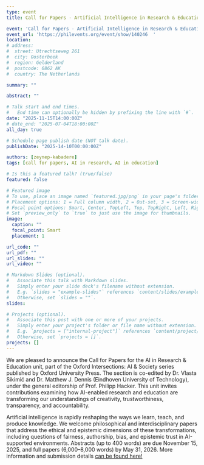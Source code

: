 ```yaml
---
type: event
title: Call for Papers - Artificial Intelligence in Research & Education

event: 'Call for Papers - Artificial Intelligence in Research & Education'
event_url: 'https://philevents.org/event/show/140246  '
location:  
# address:
#  street: Utrechtseweg 261
#  city: Oosterbeek
#  region: Gelderland
#  postcode: 6862 AK
#  country: The Netherlands

summary: ""

abstract: ""

# Talk start and end times.
#   End time can optionally be hidden by prefixing the line with `#`.
date: "2025-11-15T14:00:00Z"
# date_end: "2025-07-04T18:00:00Z"
all_day: true

# Schedule page publish date (NOT talk date).
publishDate: "2025-14-10T00:00:00Z"

authors: [zeynep-kabadere]
tags: [call for papers, AI in research, AI in education]

# Is this a featured talk? (true/false)
featured: false

# Featured image
# To use, place an image named `featured.jpg/png` in your page's folder.
# Placement options: 1 = Full column width, 2 = Out-set, 3 = Screen-width
# Focal point options: Smart, Center, TopLeft, Top, TopRight, Left, Right, BottomLeft, Bottom, BottomRight
# Set `preview_only` to `true` to just use the image for thumbnails.
image:
  caption: ""
  focal_point: Smart
  placement: 1

url_code: ""
url_pdf: ""
url_slides: ""
url_video: ""

# Markdown Slides (optional).
#   Associate this talk with Markdown slides.
#   Simply enter your slide deck's filename without extension.
#   E.g. `slides = "example-slides"` references `content/slides/example-slides.md`.
#   Otherwise, set `slides = ""`.
slides:

# Projects (optional).
#   Associate this post with one or more of your projects.
#   Simply enter your project's folder or file name without extension.
#   E.g. `projects = ["internal-project"]` references `content/project/deep-learning/index.md`.
#   Otherwise, set `projects = []`.
projects: []
---
```

We are pleased to announce the Call for Papers for the AI in Research & Education unit, part of the Oxford Intersections: AI & Society series published by Oxford University Press. The section is co-edited by Dr. Vlasta Sikimić and Dr. Matthew J. Dennis (Eindhoven University of Technology), under the general editorship of Prof. Philipp Hacker. This unit invites contributions examining how AI-enabled research and education are transforming our understandings of creativity, trustworthiness, transparency, and accountability. 

Artificial intelligence is rapidly reshaping the ways we learn, teach, and produce knowledge. We welcome philosophical and interdisciplinary papers that address the ethical and epistemic dimensions of these transformations, including questions of fairness, authorship, bias, and epistemic trust in AI-supported environments. 
 Abstracts (up to 400 words) are due November 15, 2025, and full papers (6,000–8,000 words) by May 31, 2026. 
 More information and submission details [can be found here! ](https://philevents.org/event/show/140246 )
